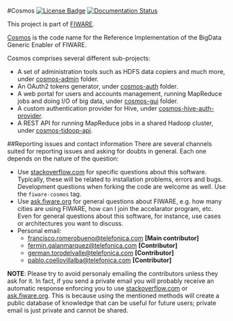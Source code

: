 #Cosmos
[![License Badge](https://img.shields.io/badge/license-AGPL-blue.svg)](https://opensource.org/licenses/AGPL-3.0)
[![Documentation Status](https://readthedocs.org/projects/fiware-cosmos/badge/?version=latest)](http://fiware-cosmos.readthedocs.org/en/latest/?badge=latest)

This project is part of [FIWARE](http://fiware.org).

[Cosmos](http://catalogue.fiware.org/enablers/bigdata-analysis-cosmos) is the code name for the Reference Implementation of the BigData Generic Enabler of FIWARE.

Cosmos comprises several different sub-projects:

* A set of administration tools such as HDFS data copiers and much more, under [cosmos-admin](/cosmos-admin) folder.
* An OAuth2 tokens generator, under [cosmos-auth](cosmos-auth/) folder.
* A web portal for users and accounts management, running MapReduce jobs and doing I/O of big data, under [cosmos-gui](cosmos-gui/) folder.
* A custom authentication provider for Hive, under [cosmos-hive-auth-provider](cosmos-hive-auth-provider).
* A REST API for running MapReduce jobs in a shared Hadoop cluster, under [cosmos-tidoop-api](cosmos-tidoop-api).

##<a name="contact"></a>Reporting issues and contact information
There are several channels suited for reporting issues and asking for doubts in general. Each one depends on the nature of the question:

* Use [stackoverflow.com](http://stackoverflow.com) for specific questions about this software. Typically, these will be related to installation problems, errors and bugs. Development questions when forking the code are welcome as well. Use the `fiware-cosmos` tag.
* Use [ask.fiware.org](https://ask.fiware.org/questions/) for general questions about FIWARE, e.g. how many cities are using FIWARE, how can I join the accelarator program, etc. Even for general questions about this software, for instance, use cases or architectures you want to discuss.
* Personal email:
    * [francisco.romerobueno@telefonica.com](mailto:francisco.romerobueno@telefonica.com) **[Main contributor]**
    * [fermin.galanmarquez@telefonica.com](mailto:fermin.galanmarquez@telefonica.com) **[Contributor]**
    * [german.torodelvalle@telefonica.com](german.torodelvalle@telefonica.com) **[Contributor]**
    * [pablo.coellovillalba@telefonica.com](pablo.coellovillalba@telefonica.com) **[Contributor]**

**NOTE**: Please try to avoid personaly emailing the contributors unless they ask for it. In fact, if you send a private email you will probably receive an automatic response enforcing you to use [stackoverflow.com](stackoverflow.com) or [ask.fiware.org](https://ask.fiware.org/questions/). This is because using the mentioned methods will create a public database of knowledge that can be useful for future users; private email is just private and cannot be shared.